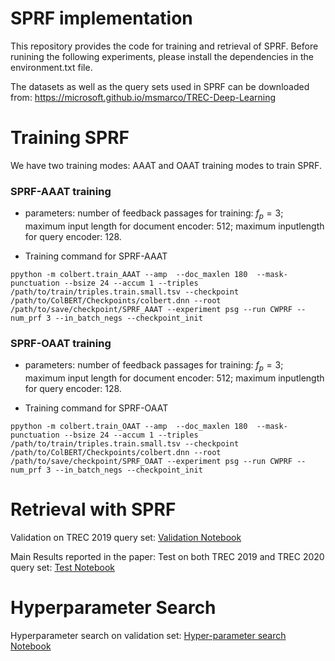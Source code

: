 # SPRF implementation

This repository provides the code for training and retrieval of SPRF. Before runining the following experiments, please install the dependencies in the  environment.txt file.

The datasets as well as the query sets used in SPRF can be downloaded from: https://microsoft.github.io/msmarco/TREC-Deep-Learning

# Training SPRF
We have two training modes: AAAT and OAAT training modes to train SPRF.

### SPRF-AAAT training

- parameters: number of feedback passages for training: $f_p=3$; maximum input length for document encoder: 512; maximum inputlength for query encoder: 128.

- Training command for SPRF-AAAT
```
ppython -m colbert.train_AAAT --amp  --doc_maxlen 180  --mask-punctuation --bsize 24 --accum 1 --triples /path/to/train/triples.train.small.tsv --checkpoint /path/to/ColBERT/Checkpoints/colbert.dnn --root /path/to/save/checkpoint/SPRF_AAAT --experiment psg --run CWPRF --num_prf 3 --in_batch_negs --checkpoint_init  

```

### SPRF-OAAT training
- parameters: number of feedback passages for training: $f_p=3$; maximum input length for document encoder: 512; maximum inputlength for query encoder: 128.

- Training command for SPRF-OAAT
```
ppython -m colbert.train_OAAT --amp  --doc_maxlen 180  --mask-punctuation --bsize 24 --accum 1 --triples /path/to/train/triples.train.small.tsv --checkpoint /path/to/ColBERT/Checkpoints/colbert.dnn --root /path/to/save/checkpoint/SPRF_OAAT --experiment psg --run CWPRF --num_prf 3 --in_batch_negs --checkpoint_init  

```

# Retrieval with SPRF

Validation on TREC 2019 query set: [Validation Notebook](https://github.com/Xiao0728/SPRF/blob/main/CWPRF_Inference.ipynb)

Main Results reported in the paper: Test on both TREC 2019 and TREC 2020 query set: [Test Notebook](https://github.com/Xiao0728/CWPRF/blob/main/CWPRF_Inference.ipynb)

# Hyperparameter Search

Hyperparameter search on validation set: [Hyper-parameter search Notebook](https://github.com/Xiao0728/CWPRF/blob/main/CWPRF_Inference.ipynb)


